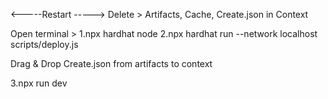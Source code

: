 <-----Restart ----->
Delete > Artifacts, Cache, Create.json in Context

Open terminal >
1.npx hardhat node
2.npx hardhat run --network localhost scripts/deploy.js

Drag & Drop Create.json from artifacts to context

3.npx run dev
